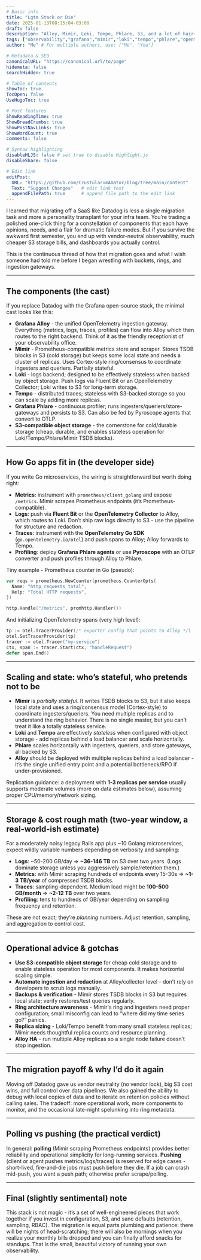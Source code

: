 ```yaml
---
# Basic info
title: "Lgtm Stack or Die"
date: 2025-01-13T08:15:04-03:00
draft: false
description: "Alloy, Mimir, Loki, Tempo, Phlare, S3, and a lot of hair-pulling"
tags: ["observability","grafana","mimir","loki","tempo","phlare","opentelemetry","prometheus","golang","datadog-migration"]
author: "Me" # For multiple authors, use: ["Me", "You"]

# Metadata & SEO
canonicalURL: "https://canonical.url/to/page"
hidemeta: false
searchHidden: true

# Table of contents
showToc: true
TocOpen: false
UseHugoToc: true

# Post features
ShowReadingTime: true
ShowBreadCrumbs: true
ShowPostNavLinks: true
ShowWordCount: true
comments: false

# Syntax highlighting
disableHLJS: false # set true to disable Highlight.js
disableShare: false

# Edit link
editPost:
  URL: "https://github.com/CrustularumAmator/blog/tree/main/content"
  Text: "Suggest Changes"   # edit link text
  appendFilePath: true      # append file path to the edit link
---
```


I learned that migrating off a SaaS like Datadog is less a single migration task and more a personality transplant for your infra team. You’re trading a polished one-click thing for a constellation of components that each have opinions, needs, and a flair for dramatic failure modes. But if you survive the awkward first semester, you end up with vendor-neutral observability, much cheaper S3 storage bills, and dashboards you actually control.

This is the continuous thread of how that migration goes and what I wish someone had told me before I began wrestling with buckets, rings, and ingestion gateways.

---

## The components (the cast)

If you replace Datadog with the Grafana open-source stack, the minimal cast looks like this:

* **Grafana Alloy** - the unified OpenTelemetry ingestion gateway. Everything (metrics, logs, traces, profiles) can flow into Alloy which then routes to the right backend. Think of it as the friendly receptionist of your observability office.
* **Mimir** - Prometheus-compatible metrics store and scraper. Stores TSDB blocks in S3 (cold storage) but keeps some local state and needs a cluster of replicas. Uses Cortex-style ring/consensus to coordinate ingesters and queriers. Partially stateful.
* **Loki** - logs backend; designed to be effectively stateless when backed by object storage. Push logs via Fluent Bit or an OpenTelemetry Collector; Loki writes to S3 for long-term storage.
* **Tempo** - distributed traces; stateless with S3-backed storage so you can scale by adding more replicas.
* **Grafana Phlare** - continuous profiler; runs ingesters/queriers/store-gateways and persists to S3. Can also be fed by Pyroscope agents that convert to OTLP.
* **S3-compatible object storage** - the cornerstone for cold/durable storage (cheap, durable, and enables stateless operation for Loki/Tempo/Phlare/Mimir TSDB blocks).

---

## How Go apps fit in (the developer side)

If you write Go microservices, the wiring is straightforward but worth doing right:

* **Metrics**: instrument with `prometheus/client_golang` and expose `/metrics`. Mimir scrapes Prometheus endpoints (it’s Prometheus-compatible).
* **Logs**: push via **Fluent Bit** or the **OpenTelemetry Collector** to Alloy, which routes to Loki. Don’t ship raw logs directly to S3 - use the pipeline for structure and redaction.
* **Traces**: instrument with the **OpenTelemetry Go SDK** (`go.opentelemetry.io/otel`) and push spans to Alloy; Alloy forwards to Tempo.
* **Profiling**: deploy **Grafana Phlare agents** or use **Pyroscope** with an OTLP converter and push profiles through Alloy to Phlare.

Tiny example - Prometheus counter in Go (pseudo):

```go
var reqs = prometheus.NewCounter(prometheus.CounterOpts{
  Name: "http_requests_total",
  Help: "Total HTTP requests",
})

http.Handle("/metrics", promhttp.Handler())
```

And initializing OpenTelemetry spans (very high level):

```go
tp := otel.TracerProvider(/* exporter config that points to Alloy */)
otel.SetTracerProvider(tp)
tracer := otel.Tracer("my-service")
ctx, span := tracer.Start(ctx, "handleRequest")
defer span.End()
```

---

## Scaling and state: who’s stateful, who pretends not to be

* **Mimir** is *partially stateful*. It writes TSDB blocks to S3, but it also keeps local state and uses a ring/consensus model (Cortex-style) to coordinate ingesters/queriers. You need multiple replicas and to understand the ring behavior. There is no single master, but you can't treat it like a totally stateless service.
* **Loki** and **Tempo** are effectively *stateless* when configured with object storage - add replicas behind a load balancer and scale horizontally.
* **Phlare** scales horizontally with ingesters, queriers, and store gateways, all backed by S3.
* **Alloy** should be deployed with multiple replicas behind a load balancer - it’s the single unified entry point and a potential bottleneck/RPO if under-provisioned.

Replication guidance: a deployment with **1-3 replicas per service** usually supports moderate volumes (more on data estimates below), assuming proper CPU/memory/network sizing.

---

## Storage & cost rough math (two-year window, a real-world-ish estimate)

For a moderately noisy legacy Rails app plus \~10 Golang microservices, expect wildly variable numbers depending on verbosity and sampling:

* **Logs**: \~50-200 GB/day ⇒ **\~36-146 TB** on S3 over two years. (Logs dominate storage unless you aggressively sample/retention them.)
* **Metrics**: with Mimir scraping hundreds of endpoints every 15-30s ⇒ **\~1-3 TB/year** of compressed TSDB blocks.
* **Traces**: sampling-dependent. Medium load might be **100-500 GB/month** ⇒ **\~2-12 TB** over two years.
* **Profiling**: tens to hundreds of GB/year depending on sampling frequency and retention.

These are not exact; they’re *planning* numbers. Adjust retention, sampling, and aggregation to control cost.

---

## Operational advice & gotchas

* **Use S3-compatible object storage** for cheap cold storage and to enable stateless operation for most components. It makes horizontal scaling simple.
* **Automate ingestion and redaction** at Alloy/collector level - don’t rely on developers to scrub logs manually.
* **Backups & verification** - Mimir stores TSDB blocks in S3 but requires local state; verify restores/test queries regularly.
* **Ring architecture awareness** - Mimir's ring and ingesters need proper configuration; small misconfig can lead to “where did my time series go?” panics.
* **Replica sizing** - Loki/Tempo benefit from many small stateless replicas; Mimir needs thoughtful replica counts and resource planning.
* **Alloy HA** - run multiple Alloy replicas so a single node failure doesn’t stop ingestion.

---

## The migration payoff & why I’d do it again

Moving off Datadog gave us vendor neutrality (no vendor lock), big S3 cost wins, and full control over data pipelines. We also gained the ability to debug with local copies of data and to iterate on retention policies without calling sales. The tradeoff: more operational work, more components to monitor, and the occasional late-night spelunking into ring metadata.

---

## Polling vs pushing (the practical verdict)

In general: **polling** (Mimir scraping Prometheus endpoints) provides better reliability and operational simplicity for long-running services. **Pushing** (client or agent pushes metrics/logs/traces) is reserved for edge cases - short-lived, fire-and-die jobs must push before they die. If a job can crash mid-push, you want a push path; otherwise prefer scrape/polling.

---

## Final (slightly sentimental) note

This stack is not magic - it’s a set of well-engineered pieces that work together if you invest in configuration, S3, and sane defaults (retention, sampling, RBAC). The migration is equal parts plumbing and patience: there will be nights of head-scratching; there will also be mornings when you realize your monthly bills dropped and you can finally afford snacks for standups. That is the small, beautiful victory of running your own observability.
